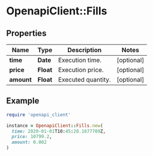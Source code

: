 # OpenapiClient::Fills

## Properties

| Name | Type | Description | Notes |
| ---- | ---- | ----------- | ----- |
| **time** | **Date** | Execution time. | [optional] |
| **price** | **Float** | Execution price. | [optional] |
| **amount** | **Float** | Executed quantity. | [optional] |

## Example

```ruby
require 'openapi_client'

instance = OpenapiClient::Fills.new(
  time: 2020-01-01T10:45:20.1677709Z,
  price: 10799.2,
  amount: 0.002
)
```

